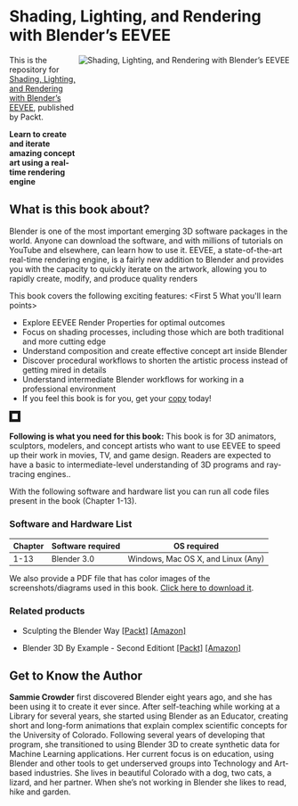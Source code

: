 # Shading, Lighting, and Rendering with Blender’s EEVEE

<a href="https://www.packtpub.com/product/shading-lighting-and-rendering-with-blender-s-eevee/9781803230962"><img src="https://static.packt-cdn.com/products/9781803230962/cover/smaller" alt="Shading, Lighting, and Rendering with Blender’s EEVEE" height="256px" align="right"></a>

This is the repository for [Shading, Lighting, and Rendering with Blender’s EEVEE](https://www.packtpub.com/product/shading-lighting-and-rendering-with-blender-s-eevee/9781803230962), published by Packt.

**Learn to create and iterate amazing concept art using a real-time rendering engine**

## What is this book about?
Blender is one of the most important emerging 3D software packages in the world. Anyone can download the software, and with millions of tutorials on YouTube and elsewhere, can learn how to use it. EEVEE, a state-of-the-art real-time rendering engine, is a fairly new addition to Blender and provides you with the capacity to quickly iterate on the artwork, allowing you to rapidly create, modify, and produce quality renders

This book covers the following exciting features: <First 5 What you'll learn points>
* Explore EEVEE Render Properties for optimal outcomes
* Focus on shading processes, including those which are both traditional and more cutting edge
* Understand composition and create effective concept art inside Blender
* Discover procedural workflows to shorten the artistic process instead of getting mired in details
* Understand intermediate Blender workflows for working in a professional environment
* If you feel this book is for you, get your [copy](https://www.amazon.com/dp/10DigitISBN) today!

<a href="https://www.packtpub.com/?utm_source=github&utm_medium=banner&utm_campaign=GitHubBanner"><img src="https://raw.githubusercontent.com/PacktPublishing/GitHub/master/GitHub.png" 
alt="https://www.packtpub.com/" border="5" /></a>

**Following is what you need for this book:**
This book is for 3D animators, sculptors, modelers, and concept artists who want to use EEVEE to speed up their work in movies, TV, and game design. Readers are expected to have a basic to intermediate-level understanding of 3D programs and ray-tracing engines..

With the following software and hardware list you can run all code files present in the book (Chapter 1-13).

### Software and Hardware List

| Chapter  | Software required                   | OS required                        |
| -------- | ------------------------------------| -----------------------------------|
| 1-13        |Blender 3.0                    | Windows, Mac OS X, and Linux (Any) |


We also provide a PDF file that has color images of the screenshots/diagrams used in this book. [Click here to download it](https://static.packt-cdn.com/downloads/9781803230962_ColorImages.pdf).


### Related products <Other books you may enjoy>
* Sculpting the Blender Way [[Packt]](https://www.packtpub.com/product/sculpting-the-blender-way/9781801073875) [[Amazon]](https://www.amazon.com/dp/1801073872)

* Blender 3D By Example - Second Editiont [[Packt]](https://www.packtpub.com/product/blender-3d-by-example-second-edition/9781789612561) [[Amazon]](https://www.amazon.com/dp/178961256X)

## Get to Know the Author
**Sammie Crowder**
first discovered Blender eight years ago, and she has been using it to create it ever since. After self-teaching while working at a Library for several years, she started using Blender as an Educator, creating short and long-form animations that explain complex scientific concepts for the University of Colorado. Following several years of developing that program, she transitioned to using Blender 3D to create synthetic data for Machine Learning applications. Her current focus is on education, using Blender and other tools to get underserved groups into Technology and Art-based industries. She lives in beautiful Colorado with a dog, two cats, a lizard, and her partner. When she’s not working in Blender she likes to read, hike and garden.


